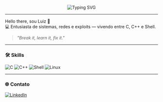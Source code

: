 <p align="center">
  <img src="https://readme-typing-svg.herokuapp.com?font=Fira+Code&weight=500&size=24&duration=4000&pause=1000&color=00FF00&center=true&vCenter=true&width=500&height=50&lines=Hello;Bonjour;Hallo;Salve;Olá;Salaam;Ciao;Zdravo;Hej;Szia;Tere;Aloha;Merhaba" alt="Typing SVG" />
</p>

---

Hello there, sou Luiz 👾  
💻 Entusiasta de sistemas, redes e exploits — vivendo entre C, C++ e Shell.

> *"Break it, learn it, fix it."*

---

### 🛠️ **Skills**
![C](https://img.shields.io/badge/C-111111?style=for-the-badge&logo=c&logoColor=white)
![C++](https://img.shields.io/badge/C++-111111?style=for-the-badge&logo=cpp&logoColor=white)
![Shell](https://img.shields.io/badge/Shell-111111?style=for-the-badge&logo=gnu-bash&logoColor=white)
![Linux](https://img.shields.io/badge/Linux-111111?style=for-the-badge&logo=linux&logoColor=white)

---

### 🌐 Contato  
[![LinkedIn](https://img.shields.io/badge/LinkedIn-%230077B5.svg?style=flat&logo=linkedin&logoColor=white)](https://www.linkedin.com/in/luiz3fernando)
